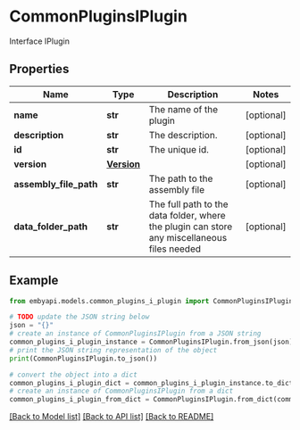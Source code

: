 # CommonPluginsIPlugin

Interface IPlugin  

## Properties

Name | Type | Description | Notes
------------ | ------------- | ------------- | -------------
**name** | **str** | The name of the plugin | [optional] 
**description** | **str** | The description. | [optional] 
**id** | **str** | The unique id. | [optional] 
**version** | [**Version**](Version.md) |  | [optional] 
**assembly_file_path** | **str** | The path to the assembly file | [optional] 
**data_folder_path** | **str** | The full path to the data folder, where the plugin can store any miscellaneous files needed | [optional] 

## Example

```python
from embyapi.models.common_plugins_i_plugin import CommonPluginsIPlugin

# TODO update the JSON string below
json = "{}"
# create an instance of CommonPluginsIPlugin from a JSON string
common_plugins_i_plugin_instance = CommonPluginsIPlugin.from_json(json)
# print the JSON string representation of the object
print(CommonPluginsIPlugin.to_json())

# convert the object into a dict
common_plugins_i_plugin_dict = common_plugins_i_plugin_instance.to_dict()
# create an instance of CommonPluginsIPlugin from a dict
common_plugins_i_plugin_from_dict = CommonPluginsIPlugin.from_dict(common_plugins_i_plugin_dict)
```
[[Back to Model list]](../README.md#documentation-for-models) [[Back to API list]](../README.md#documentation-for-api-endpoints) [[Back to README]](../README.md)


